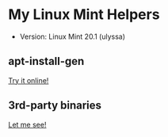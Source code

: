 # My Linux Mint Helpers

- Version: Linux Mint 20.1 (ulyssa)

## apt-install-gen

[Try it online!](https://flandredaisuki.github.io/MyLinuxMintHelpers/apt)

## 3rd-party binaries

[Let me see!](https://flandredaisuki.github.io/MyLinuxMintHelpers/third-party)
